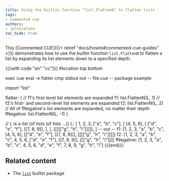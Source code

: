 ```yaml
---
title: Using the builtin function "list.FlattenN" to flatten lists
tags:
- commented cue
authors:
- jpluscplusm
toc_hide: true
---
```


This [Commented CUE]({{< relref "docs/howto#commented-cue-guides" >}})
demonstrates how to use the builtin function `list.FlattenN` to flatten a list
by expanding its list elements down to a specified depth.

{{{with code "en" "cc"}}}
#location top bottom

exec cue eval -e flatter
cmp stdout out
-- file.cue --
package example

import "list"

flatter: {
	// f1's first-level list elements are expanded
	f1: list.FlattenN(L, 1)
	// f2's first- and second-level list elements are expanded
	f2: list.FlattenN(L, 2)
	// All of fNegative's list elements are expanded, no matter their depth
	fNegative: list.FlattenN(L, -1)
}

// L is a list (of lists (of lists ...))
L: [
	1, 2, 3,
	["a", "b", "c"],
	[
		[4, 5, 6],
		[
			["d", "e", "f"],
			[[7, 8, 9]],
		],
	],
	[[[[["g", "h", "i"]]]]],
]
-- out --
f1: [1, 2, 3, "a", "b", "c", [4, 5, 6], [["d", "e", "f"], [[7, 8, 9]]], [[[["g", "h", "i"]]]]]
f2: [1, 2, 3, "a", "b", "c", 4, 5, 6, ["d", "e", "f"], [[7, 8, 9]], [[["g", "h", "i"]]]]
fNegative: [1, 2, 3, "a", "b", "c", 4, 5, 6, "d", "e", "f", 7, 8, 9, "g", "h", "i"]
{{{end}}}

## Related content

- The [`list`](https://pkg.go.dev/cuelang.org/go/pkg/list) builtin package
